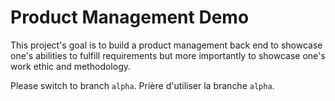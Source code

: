 # Product Management Demo

This project's goal is to build a product management back end to showcase one's abilities to fulfill requirements but more importantly to showcase one's work ethic and methodology.

Please switch to branch `alpha`.
Prière d'utiliser la branche `alpha`.